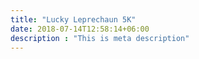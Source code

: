 ```yaml
---
title: "Lucky Leprechaun 5K"
date: 2018-07-14T12:58:14+06:00
description : "This is meta description"
---
```


